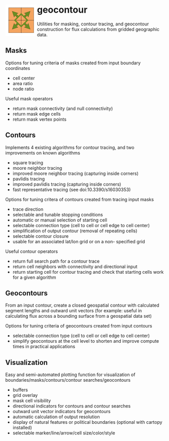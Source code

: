 <h1><img align="left" src="https://github.com/benkrichman/geocontour/raw/main/images/icon_geocontour.png" width="100" height="100">geocontour</h1>

Utilities for masking, contour tracing, and geocontour construction for flux calculations from gridded geographic data.


## Masks

Options for tuning criteria of masks created from input boundary coordinates
- cell center
- area ratio
- node ratio

Useful mask operators
- return mask connectivity (and null connectivity)
- return mask edge cells
- return mask vertex points

## Contours

Implements 4 existing algorithms for contour tracing, and two improvements on known algorithms
- square tracing
- moore neighbor tracing
- improved moore neighbor tracing (capturing inside corners)
- pavlidis tracing
- improved pavlidis tracing (capturing inside corners)
- fast representative tracing (see doi:10.3390/s16030353)

Options for tuning critera of contours created from tracing input masks
- trace direction
- selectable and tunable stopping conditions
- automatic or manual selection of starting cell
- selectable connection type (cell to cell or cell edge to cell center)
- simplification of output contour (removal of repeating cells)
- selectable contour closure
- usable for an associated lat/lon grid or on a non- specified grid

Useful contour operators
- return full search path for a contour trace
- return cell neighbors with connectivity and directional input
- return starting cell for contour tracing and check that starting cells work for a given algorithm

## Geocontours

From an input contour, create a closed geospatial contour with calculated segment lengths and outward unit vectors (for example: useful in calculating flux across a bounding surface from a geospatial data set)

Options for tuning criteria of geocontours created from input contours
- selectable connection type (cell to cell or cell edge to cell center)
- simplify geocontours at the cell level to shorten and improve compute times in practical applications

## Visualization

Easy and semi-automated plotting function for visualization of boundaries/masks/contours/contour searches/geocontours
- buffers
- grid overlay
- mask cell visibility
- directional indicators for contours and contour searches
- outward unit vector indicators for geocontours
- automatic calculation of output resolution
- display of natural features or political boundaries (optional with cartopy installed)
- selectable marker/line/arrow/cell size/color/style




